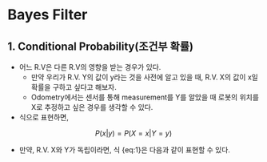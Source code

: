 # Bayes Filter

## 1. Conditional Probability(조건부 확률)
- 어느 R.V은 다른 R.V의 영향을 받는 경우가 있다.
  - 만약 우리가 R.V. Y의 값이 y라는 것을 사전에 알고 있을 때, R.V. X의 값이 x일 확률을 구하고 싶다고 해보자.
  - Odometry에서는 센서를 통해 measurement를 Y를 알았을 때 로봇의 위치를 X로 추정하고 싶은 경우를 생각할 수 있다.
- 식으로 표현하면,
<!-- $$ P(x|y) = P(X=x|Y=y) \tag{1}\label{2}$$ -->
$$ 
\begin{equation} 
    P(x|y) = P(X=x|Y=y) 
    \label{11}\tag{1} 
\end{equation}
$$


- 만약, R.V. X와 Y가 독립이라면, 식 {eq:1}은 다음과 같이 표현할 수 있다.

